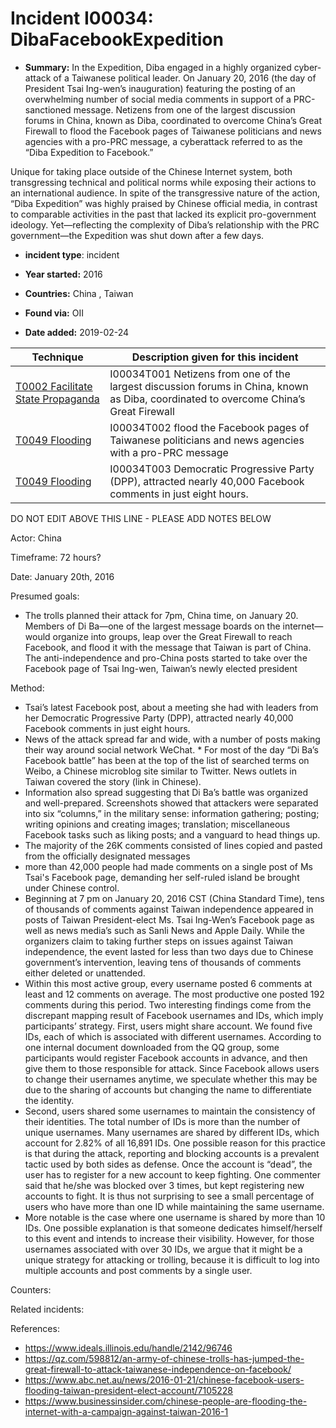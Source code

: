 # Incident I00034: DibaFacebookExpedition

* **Summary:** In the Expedition, Diba engaged in a highly organized cyber-attack of a Taiwanese political leader. On January 20, 2016 (the day of President Tsai Ing-wen’s inauguration) featuring the posting of an overwhelming number of social media comments in support of a PRC-sanctioned message. Netizens from one of the largest discussion forums in China, known as Diba, coordinated to overcome China’s Great Firewall to flood the Facebook pages of Taiwanese  politicians and news agencies with a pro-PRC message, a cyberattack referred to as the “Diba Expedition to Facebook.” 

Unique for taking place outside of the Chinese Internet system, both transgressing technical and political norms while exposing their actions to an international audience. In spite of the transgressive nature of the action, “Diba Expedition” was highly praised by Chinese official media, in contrast to comparable activities in the past that lacked its explicit pro-government ideology. Yet—reflecting the complexity of Diba’s relationship with the PRC government—the Expedition was shut down after a few days.

* **incident type**: incident

* **Year started:** 2016

* **Countries:** China , Taiwan

* **Found via:** OII

* **Date added:** 2019-02-24
 

| Technique | Description given for this incident |
| --------- | ------------------------- |
| [T0002 Facilitate State Propaganda](../techniques/T0002.md) | I00034T001 Netizens from one of the largest discussion forums in China, known as Diba, coordinated to overcome China’s Great Firewall |
| [T0049 Flooding](../techniques/T0049.md) | I00034T002 flood the Facebook pages of Taiwanese politicians and news agencies with a pro-PRC message |
| [T0049 Flooding](../techniques/T0049.md) | I00034T003 Democratic Progressive Party (DPP), attracted nearly 40,000 Facebook comments in just eight hours. |


DO NOT EDIT ABOVE THIS LINE - PLEASE ADD NOTES BELOW

Actor: China

Timeframe: 72 hours?

Date: January 20th, 2016

Presumed goals: 

* The trolls planned their attack for 7pm, China time, on January 20. Members of Di Ba—one of the largest message boards on the internet—would organize into groups, leap over the Great Firewall to reach Facebook, and flood it with the message that Taiwan is part of China. The anti-independence and pro-China posts started to take over the Facebook page of Tsai Ing-wen, Taiwan’s newly elected president

Method: 

* Tsai’s latest Facebook post, about a meeting she had with leaders from her Democratic Progressive Party (DPP), attracted nearly 40,000 Facebook comments in just eight hours.
* News of the attack spread far and wide, with a number of posts making their way around social network WeChat. * For most of the day “Di Ba’s Facebook battle” has been at the top of the list of searched terms on Weibo, a Chinese microblog site similar to Twitter. News outlets in Taiwan covered the story (link in Chinese).
* Information also spread suggesting that Di Ba’s battle was organized and well-prepared. Screenshots showed that attackers were separated into six “columns,” in the military sense: information gathering; posting; writing opinions and creating images; translation; miscellaneous Facebook tasks such as liking posts; and a vanguard to head things up.
* The majority of the 26K comments consisted of lines copied and pasted from the officially designated messages
*  more than 42,000 people had made comments on a single post of Ms Tsai's Facebook page, demanding her self-ruled island be brought under Chinese control.
* Beginning at 7 pm on January 20, 2016 CST (China Standard Time), tens of thousands of
comments against Taiwan independence appeared in posts of Taiwan President-elect Ms. Tsai Ing-Wen’s Facebook page as well as news media’s such as Sanli News and Apple Daily. While the organizers claim to taking further steps on issues against Taiwan independence, the event lasted for less than two days due to Chinese government’s intervention, leaving tens of thousands of comments either deleted or unattended.
* Within this most active group, every username posted 6 comments at least and 12 comments
on average. The most productive one posted 192 comments during this period. Two interesting
findings come from the discrepant mapping result of Facebook usernames and IDs, which imply
participants’ strategy. First, users might share account. We found five IDs, each of which is
associated with different usernames. According to one internal document downloaded from the
QQ group, some participants would register Facebook accounts in advance, and then give them to those responsible for attack. Since Facebook allows users to change their usernames anytime, we speculate whether this may be due to the sharing of accounts but changing the name to differentiate the identity.
* Second, users shared some usernames to maintain the consistency of their identities. The total
number of IDs is more than the number of unique usernames. Many usernames are shared by
different IDs, which account for 2.82% of all 16,891 IDs. One possible reason for this practice is
that during the attack, reporting and blocking accounts is a prevalent tactic used by both sides as defense. Once the account is “dead”, the user has to register for a new account to keep fighting. One commenter said that he/she was blocked over 3 times, but kept registering new accounts to fight. It is thus not surprising to see a small percentage of users who have more than one ID while maintaining the same username.
* More notable is the case where one username is shared by more than 10 IDs. One possible
explanation is that someone dedicates himself/herself to this event and intends to increase their
visibility. However, for those usernames associated with over 30 IDs, we argue that it might be a
unique strategy for attacking or trolling, because it is difficult to log into multiple accounts and
post comments by a single user.

Counters: 

Related incidents: 

References:

* https://www.ideals.illinois.edu/handle/2142/96746
* https://qz.com/598812/an-army-of-chinese-trolls-has-jumped-the-great-firewall-to-attack-taiwanese-independence-on-facebook/
* https://www.abc.net.au/news/2016-01-21/chinese-facebook-users-flooding-taiwan-president-elect-account/7105228
* https://www.businessinsider.com/chinese-people-are-flooding-the-internet-with-a-campaign-against-taiwan-2016-1



